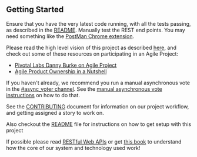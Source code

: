 Getting Started
---------------

Ensure that you have the very latest code running, with all the tests passing, as described in the [README](./README.md).  Manually test the REST end points. You may need something like the [PostMan Chrome extension](https://chrome.google.com/webstore/detail/postman/fhbjgbiflinjbdggehcddcbncdddomop?hl=en).

Please read the high level vision of this project as described [here](./ProjectConcept.md), and check out some of these resources on participating in an Agile Project:

* [Pivotal Labs Danny Burke on Agile Project](https://youtu.be/CFVGT98gebM)
* [Agile Product Ownership in a Nutshell](https://www.youtube.com/watch?v=502ILHjX9EE)

If you haven't already, we recommend you run a manual asynchronous vote in the [#async_voter channel](https://Silverkeytechnologies.slack.com/messages/ttc). See the [manual asynchronous vote instructions](./AsyncVotingGuide.md) on how to do that.

See the [CONTRIBUTING](./CONTRIBUTING.md) document for information on our project workflow, and getting assigned a story to work on.

Also checkout the [README](./README.MD) file for instructions on how to get setup with this project

If possible please read [RESTful Web APIs](https://scotch.io/tutorials/build-a-restful-api-using-node-and-express-4) or get [this book]((http://shop.oreilly.com/product/0636920028468.do)) to understand how the core of our system and technology used work!
